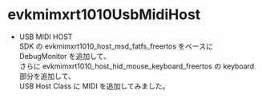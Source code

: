 # evkmimxrt1010UsbMidiHost
- USB MIDI HOST  
SDK の evkmimxrt1010_host_msd_fatfs_freertos をベースに DebugMonitor を追加して、  
さらに evkmimxrt1010_host_hid_mouse_keyboard_freertos の keyboard 部分を追加して、  
USB Host Class に MIDI を追加してみました。  
